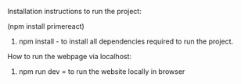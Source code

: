 Installation instructions to run the project:

(npm install primereact)

1. npm install - to install all dependencies required to run the project.

How to run the webpage via localhost:

1.  npm run dev = to run the website locally in browser
